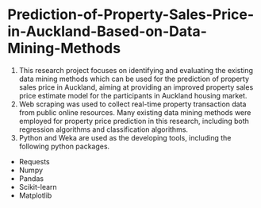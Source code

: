 # Prediction-of-Property-Sales-Price-in-Auckland-Based-on-Data-Mining-Methods
1. This research project focuses on identifying and evaluating the existing data mining methods which can be used for the prediction of property sales price in Auckland, aiming at providing an improved property sales price estimate model for the participants in Auckland housing market. 
2. Web scraping was used to collect real-time property transaction data from public online resources. Many existing data mining methods were employed for property price prediction in this research, including both regression algorithms and classification algorithms. 
3. Python and Weka are used as the developing tools, including the following python packages. 
- Requests 
- Numpy 
- Pandas 
- Scikit-learn 
- Matplotlib
